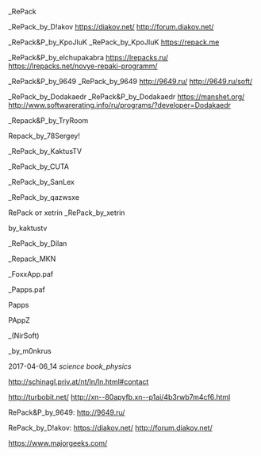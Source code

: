 _RePack

_RePack_by_D!akov
  https://diakov.net/
  http://forum.diakov.net/

_RePack&P_by_KpoJIuK
_RePack_by_KpoJIuK
https://repack.me

_RePack&P_by_elchupakabra
https://lrepacks.ru/
https://lrepacks.net/novye-repaki-programm/

_RePack&P_by_9649
_RePack_by_9649
http://9649.ru/
http://9649.ru/soft/

_RePack_by_Dodakaedr
_RePack&P_by_Dodakaedr
https://manshet.org/
http://www.softwarerating.info/ru/programs/?developer=Dodakaedr

_Repack&P_by_TryRoom

Repack_by_78Sergey!
 
_RePack_by_KaktusTV
 
_RePack_by_CUTA

_RePack_by_SanLex

_RePack_by_qazwsxe

RePack от xetrin
_RePack_by_xetrin

by_kaktustv

_RePack_by_Dilan

_Repack_MKN

_FoxxApp.paf

_Papps.paf

Papps

PAppZ

 _(NirSoft) 

_by_m0nkrus

2017-04-06_14
_science
book_physics_ 

http://schinagl.priv.at/nt/ln/ln.html#contact

http://turbobit.net/
http://xn--80apyfb.xn--p1ai/4b3rwb7m4cf6.html

RePack&P_by_9649:
  http://9649.ru/

RePack_by_D!akov:
  https://diakov.net/
  http://forum.diakov.net/

https://www.majorgeeks.com/
